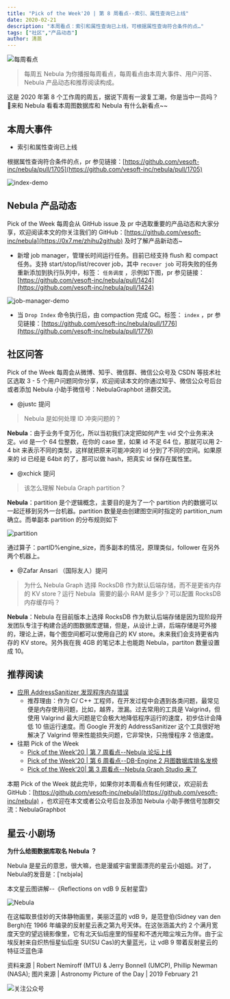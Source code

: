 ```yaml
---
title: "Pick of the Week'20 | 第 8 周看点--索引、属性查询已上线"
date: 2020-02-21
description: "本周看点：索引和属性查询已上线，可根据属性查询符合条件的点…"
tags: ["社区","产品动态"]
author: 清蒸
---
```


![每周看点](https://www-cdn.nebula-graph.com.cn/nebula-blog/PotW.png)

> 每周五 Nebula 为你播报每周看点，每周看点由本周大事件、用户问答、Nebula 产品动态和推荐阅读构成。

这是 2020 年第 8 个工作周的周五，据说下周有一波复工潮，你是当中一员吗？ 🌝来和 Nebula 看看本周图数据库和 Nebula 有什么新看点~~

## 本周大事件

- 索引和属性查询已上线

根据属性查询符合条件的点，pr 参见链接：[https://github.com/vesoft-inc/nebula/pull/1705](https://github.com/vesoft-inc/nebula/pull/1705)

![index-demo](https://www-cdn.nebula-graph.com.cn/nebula-blog/PotW200801.png)

## Nebula 产品动态
Pick of the Week 每周会从 GitHub issue 及 pr 中选取重要的产品动态和大家分享，欢迎阅读本文的你关注我们的 GitHub：[https://github.com/vesoft-inc/nebula](https://0x7.me/zhihu2github) 及时了解产品新动态~

- 新增 job manager，管理长时间运行任务。目前已经支持 flush 和 compact 任务。支持 start/stop/list/recover job，其中 `recover job` 可将失败的任务重新添加到执行队列中，标签： `任务调度` ，示例如下图，pr 参见链接： [https://github.com/vesoft-inc/nebula/pull/1424](https://github.com/vesoft-inc/nebula/pull/1424)

![job-manager-demo](https://www-cdn.nebula-graph.com.cn/nebula-blog/PotW200802.png)

- 当 `Drop Index` 命令执行后，由 compaction 完成 GC。标签： `index` ，pr 参见链接：[https://github.com/vesoft-inc/nebula/pull/1776](https://github.com/vesoft-inc/nebula/pull/1776)

## 社区问答
Pick of the Week 每周会从微博、知乎、微信群、微信公众号及 CSDN 等技术社区选取 3 - 5 个用户问题同你分享，欢迎阅读本文的你通过知乎、微信公众号后台或者添加 Nebula 小助手微信号：NebulaGraphbot 进群交流。

- @justc 提问
> Nebula 是如何处理 ID 冲突问题的？

**Nebula**：由于业务千变万化，所以当初我们决定把如何产生 vid 交个业务来决定。vid 是一个 64 位整数，在你的 case 里，如果 id 不足 64 位，那就可以用 2-4 bit 来表示不同的类型，这样就把原来可能冲突的 id 分到了不同的空间。如果原来的 id 已经是 64bit 的了，那可以做 hash，把真实 id 保存在属性里。

- @xchick 提问
> 该怎么理解 Nebula Graph partition？

**Nebula**：partition 是个逻辑概念，主要目的是为了一个 partition 内的数据可以一起迁移到另外一台机器。partition 数量是由创建图空间时指定的 partition_num 确立。而单副本 partition 的分布规则如下

![partition](https://www-cdn.nebula-graph.com.cn/nebula-blog/PotW200803.png)

通过算子：partID%engine_size，而多副本的情况，原理类似，follower 在另外两个机器上。

- @Zafar Ansari （国际友人）提问
> 为什么 Nebula Graph 选择 RocksDB 作为默认后端存储，而不是更省内存的 KV store？运行 Nebula  需要的最小 RAM 是多少？可以配置 RocksDB 内存缓存吗？

**Nebula**：Nebula 在目前版本上选择 RocksDB 作为默认后端存储是因为现阶段开发团队专注于构建合适的图数据库逻辑，但是，从设计上讲，后端存储是可外接的，理论上讲，每个图空间都可以使用自己的 KV store。未来我们会支持更省内存的 KV store。另外我在我 4GB 的笔记本上也能跑 Nebula，partiton 数量设置成 10。

## 推荐阅读

- [应用 AddressSanitizer 发现程序内存错误](https://nebula-graph.io/cn/posts/introduction-to-google-memory-detect-tool-addresssanitizer/)
  - 推荐理由：作为 C/ C++ 工程师，在开发过程中会遇到各类问题，最常见便是内存使用问题，比如，越界，泄漏。过去常用的工具是 Valgrind，但使用 Valgrind 最大问题是它会极大地降低程序运行的速度，初步估计会降低 10 倍运行速度。而 Google 开发的 AddressSanitizer 这个工具很好地解决了 Valgrind 带来性能损失问题，它非常快，只拖慢程序 2 倍速度。
- 往期 Pick of the Week
  - [Pick of the Week'20 | 第 7 周看点--Nebula 论坛上线](https://nebula-graph.io/cn/posts/nebula-graph-weekly-pickup-2020-02-14/)
  - [Pick of the Week'20 | 第 6 周看点--DB-Engine 2 月图数据库排名发榜](https://nebula-graph.io/cn/posts/nebula-graph-weekly-pickup-2020-02-07/)
  - [Pick of the Week'20| 第 3 周看点--Nebula Graph Studio 来了](https://nebula-graph.io/cn/posts/nebula-graph-weekly-pickup-2020-01-17/)

本期 Pick of the Week 就此完毕，如果你对本周看点有任何建议，欢迎前去 GitHub：[https://github.com/vesoft-inc/nebula](https://github.com/vesoft-inc/nebula) ，也欢迎在本文或者公众号后台及添加 Nebula 小助手微信号加群交流：NebulaGraphbot 

## 星云·小剧场

**为什么给图数据库取名 Nebula ？**

Nebula 是星云的意思，很大嘛，也是漫威宇宙里面漂亮的星云小姐姐。对了，Nebula的发音是：[ˈnɛbjələ]

本文星云图讲解--《Reflections on vdB 9 反射星雲》

![Nebula](https://www-cdn.nebula-graph.com.cn/nebula-blog/PotW2008Nebula.png)

在这幅取景佳妙的天体静物画里，美丽泛蓝的 vdB 9，是范登伯(Sidney van den Bergh)在 1966 年编录的反射星云表之第九号天体。在这张涵盖大约 2 个满月宽度天空的望远镜影像里，它有北天仙后座里的恒星和不透光暗尘埃云为伴。由于尘埃反射来自炽热恒星仙后座 SU(SU Cas)的大量蓝光，让 vdB 9 带着反射星云的特征泛蓝色泽

资料来源 | Robert Nemiroff (MTU) & Jerry Bonnell (UMCP), Phillip Newman (NASA);
图片来源 | Astronomy Picture of the Day | 2019 February 21

![关注公众号](https://www-cdn.nebula-graph.com.cn/nebula-blog/WeChatOffical.png)
